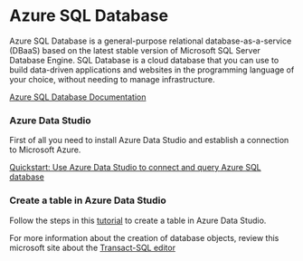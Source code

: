 # Azure SQL Database

Azure SQL Database is a general-purpose relational database-as-a-service (DBaaS) based on the latest stable version of Microsoft SQL Server Database Engine. SQL Database is a cloud database that you can use to build data-driven applications and websites in the programming language of your choice, without needing to manage infrastructure. 

[Azure SQL Database Documentation](https://docs.microsoft.com/en-us/azure/sql-database/sql-database-technical-overview)

### Azure Data Studio

First of all you need to install Azure Data Studio and establish a connection to Microsoft Azure.

[Quickstart: Use Azure Data Studio to connect and query Azure SQL database](https://docs.microsoft.com/de-de/sql/azure-data-studio/quickstart-sql-database?view=sql-server-2017)

### Create a table in Azure Data Studio

Follow the steps in this [tutorial](https://github.com/kirenz/microsoft_azure_sql_database/blob/master/create_table.md) to create a table in Azure Data Studio. 

For more information about the creation of database objects, review this microsoft site about the [Transact-SQL editor](https://docs.microsoft.com/de-de/sql/azure-data-studio/tutorial-sql-editor?view=sql-server-2017)
